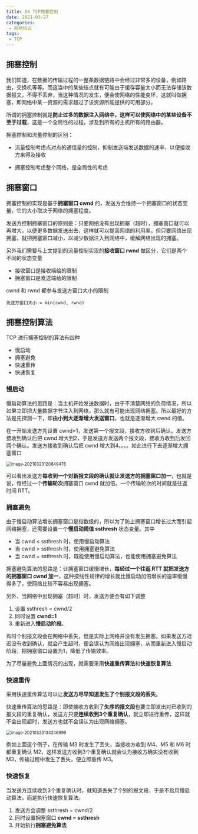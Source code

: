 ```yaml
---
title: 04 TCP拥塞控制
date: 2021-03-27
categories:
 - 网络协议
tags:
 - TCP
---
```




## 拥塞控制

我们知道，在数据的传输过程的一整条数据链路中会经过非常多的设备，例如路由，交换机等等。而这当中的某些结点就有可能由于缓存容量太小而无法存储该数据报文，不得不丢弃，当这种情况的发生，便会使网络的性能变坏，这就叫做拥塞，即网络中某一资源的需求超过了该资源所能提供的可用部分。

所谓的拥塞控制就是**防止过多的数据注入网络中，这样可以使网络中的某些设备不至于过载**，这是一个全局性的过程，涉及到所有的主机所有的路由器。

拥塞控制和流量控制的区别：

+ 流量控制考虑点对点的通信量的控制，抑制发送端发送数据的速率，以便接收方来得及接收

+ 拥塞控制考虑整个网络，是全局性的考虑



## 拥塞窗口

拥塞控制的实现是基于**拥塞窗口 cwnd** 的，发送方会维持一个拥塞窗口的状态变量，它的大小取决于网络的拥塞程度。

发送方控制拥塞窗口的原则是：只要网络没有出现拥塞（超时），拥塞窗口就可以再增大，以便更多数据发送出去，这样就可以提高网络的利用率。但只要网络出现拥塞，就把拥塞窗口减小，以减少数据注入到网络中，缓解网络出现的拥塞。

另外我们需要与上文提到的流量控制实现的**接收窗口 rwnd** 做区分，它们是两个不同的状态变量

+ 接收窗口是接收端给的限制
+ 拥塞窗口是发送端给的限制

cwnd 和 rwnd 都参与发送方窗口大小的限制

```
发送方窗口大小 = min(cwnd, rwnd)
```




## 拥塞控制算法

TCP 进行拥塞控制的算法有四种

+ 慢启动
+ 拥塞避免
+ 快速重传
+ 快速恢复



### 慢启动

慢启动算法的思路是：当主机开始发送数据时，由于不清楚网络的负荷情况，所以如果立即把大量数据字节注入到网络，那么就有可能出现网络拥塞。所以最好的方法是先探测一下，即**由小到大逐渐增大发送窗口**，也就是逐渐增大 cwnd 的值。

在一开始发送方先设置 cwnd=1，发送第一个报文段，接收方收到后确认。发送方接收到确认后把 cwnd 增大到2，于是发送方发送两个报文段，接收方收到后发回两个确认。发送方接收到确认后把 cwnd 增大到4。。。。如此进行下去逐渐增大拥塞窗口

<img src="@img/image-20210323120849478.png" alt="image-20210323120849478" style="zoom:80%;" />

可以看出发送方**每收到一个对新报文段的确认就让发送方的拥塞窗口加一**，也就是说，每经过一个**传输轮次**拥塞窗口 cwnd 就加倍。一个传输轮次的时间就是往返时间 RTT。



### 拥塞避免

由于慢启动算法增长拥塞窗口是指数级的，所以为了防止拥塞窗口增长过大而引起网络拥塞，还需要设置一个**慢启动阈值 ssthresh** 状态变量。其中

+ 当 cwnd < ssthresh 时，使用慢启动算法
+ 当 cwnd > ssthresh 时，使用拥塞避免算法
+ 当 cwnd = ssthresh 时，既能使用慢启动算法，也能使用拥塞避免算法

拥塞避免算法的思路是：让拥塞窗口缓慢增长，**每经过一个往返 RTT 就把发送方的拥塞窗口 cwnd 加一**，这种按线性规律的增长就比慢启动加倍增长的速率缓慢得多了，使网络比较不容易出现拥塞。

另外，当网络中出现拥塞（超时）时，发送方便会有如下调整

1. 设置 ssthresh = cwnd/2
2. 同时设置 **cwnd=1**
3. 重新进入**慢启动阶段**。

有时个别报文段会在网络中丢失，但是实际上网络并没有发生拥塞。如果发送方迟迟没有收到确认，就会产生超时，便会误认为网络出现拥塞，从而重新进入慢启动阶段，把拥塞窗口设置为1，降低了传输效率。

为了尽量避免上面情况的出现，就需要采用**快速重传算法**和**快速恢复算法**



### 快速重传

采用快速重传算法可以让**发送方尽早知道发生了个别报文段的丢失**。

快速重传算法的思路是：即使接收方收到了**失序的报文段**也要立即发出对已收到的报文段的重复确认，发送方只要**连续收到3个重复确认**，就立即进行重传，这样就不会出现超时，发送方也就不会误认为出现网络拥塞。

<img src="@img/image-20210323134246999.png" alt="image-20210323134246999" style="zoom:80%;" />

例如上面这个例子，在传输 M3 时发生了丢失，当接收方收到 M4、M5 和 M6 时都重复确认 M2，这样发送方收到3个重复确认就会认为接收方确实没有收到 M3，传输过程中发生了丢失，便立即重传 M3。



### 快速恢复

当发送方连续收到3个重复确认时，就知道丢失了个别的报文段，于是不启用慢启动算法，而是执行快速恢复算法。

1. 发送方会调整 ssthresh = cwnd/2
2. 同时设置拥塞窗口 **cwnd = ssthresh**
3. 开始执行**拥塞避免算法**